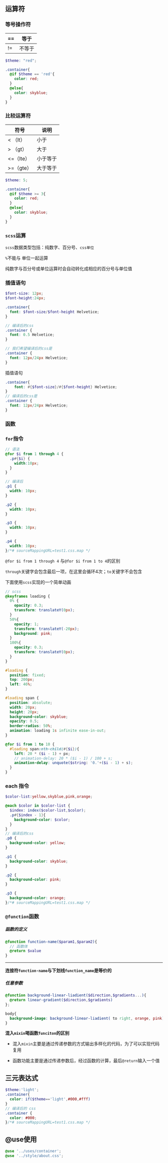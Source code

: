 ## 运算符

### 等号操作符

| ==   | 等于   |
| ---- | ------ |
| !=   | 不等于 |

```scss
$theme: "red";

.container{
  @if $theme == 'red'{
    color: red;
  }
  @else{
    color: skyblue;
  }
}
```

### 比较运算符

| 符号      | 说明     |
| --------- | -------- |
| < （lt）  | 小于     |
| > （gt）  | 大于     |
| <=（lte） | 小于等于 |
| >=（gte） | 大于等于 |

```scss
$theme: 5;

.container{
  @if $theme >= 3{
    color: red;
  }
  @else{
    color: skyblue;
  }
}
```

### `scss`运算

`scss`数据类型包括：纯数字、百分号、`css单位`

`%`不能与 单位一起运算

纯数字与百分号或单位运算时会自动转化成相应的百分号与单位值

### 插值语句

```scss
$font-size: 12px;
$font-height:24px;

.container{
  font: $font-size/$font-height Helvetice;
}

// 编译后的css 
.container {
  font: 0.5 Helvetice;
}

// 我们希望编译后的css是
.container {
  font: 12px/24px Helvetice;
}
```

插值语句

```scss
.container{
    font: #{$font-size}/#{$font-height} Helvetice;
}
// 编译后的css是
.container {
  font: 12px/24px Helvetice;
}
```

### 函数

### `for`指令

```scss
// 语法
@for $i from 1 through 4 {
  .p#{$i} {
    width:10px;
  }
}

// 编译后
.p1 {
  width: 10px;
}

.p2 {
  width: 10px;
}

.p3 {
  width: 10px;
}

.p4 {
  width: 10px;
}/*# sourceMappingURL=test1.css.map */
```

`@for $i from 1 through 4` 与`@for $i from 1 to 4`的区别

`through`关键字会包含最后一项，在这里会循环4次；`to`关键字不会包含

下面使用`scss`实现的一个简单动画

```scss
// scss 
@keyframes loading {
  0% {
    opacity: 0.3;
    transform: translateY(0px);
  }
  50%{
    opacity: 1;
    transform: translateY(-20px);
    background: pink;
  }
  100%{
    opacity: 0.3;
    transform: translateY(0px);
  }
}

#loading {
  position: fixed;
  top: 200px;
  left: 46%;
}

#loading span {
  position: absolute;
  width: 20px;
  height: 20px;
  background-color: skyblue;
  opacity: 0.5;
  border-radius: 50%;
  animation: loading 1s infinite ease-in-out;
}

@for $i from 1 to 10 {
  #loading span:nth-child(#{$i}){
    left: 20 * ($i - 1) + px;
    // animation-delay: 20 * ($i - 1) / 100 + s;
    animation-delay: unquote($string: '0.'+($i - 1) + s);
  }
}
```

### each 指令

```scss
$color-list:yellow,skyblue,pink,orange;

@each $color in $color-list {
  $index: index($color-list,$color);
  .p#{$index - 1}{
    background-color: $color;
  }
}
// 编译后的css
.p0 {
  background-color: yellow;
}

.p1 {
  background-color: skyblue;
}

.p2 {
  background-color: pink;
}

.p3 {
  background-color: orange;
}/*# sourceMappingURL=test1.css.map */ 
```

### `@function`函数

##### **函数的定义**

```scss
@function function-name($param1,$param2){
  // 函数体
  @return $value
}
```

****

**连接符`function-name`与下划线`function_name`是等价的**

##### 任意参数

```scss
@function background-linear-liadient($direction,$gradients...){
  @return linear-gradient($direction,$gradients)
};

body{
  background-image: background-linear-liadient( to right, orange, pink);
}
```

**混入`mixin`喝函数`funciton`的区别**

* 混入`mixin`主要是通过传递参数的方式输出多样化的代码，为了可以实现代码复用

* 函数功能主要是通过传递参数后，经过函数的计算，最后`@return`输入一个值

## 三元表达式

```scss
$theme:'light';
.container{
  color: if($theme=='light',#000,#fff)
}
// 编译后的 css
.container {
  color: #000;
}/*# sourceMappingURL=test1.css.map */
```

## @use使用

```scss
@use '../uses/container';
@use '../style/about.css';
```


